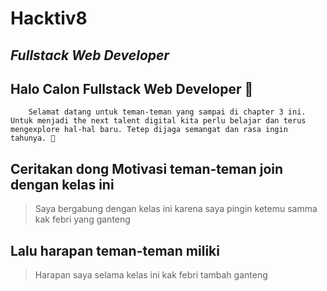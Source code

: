 # Hacktiv8
## _Fullstack Web Developer_

## Halo Calon Fullstack Web Developer 👋

        Selamat datang untuk teman-teman yang sampai di chapter 3 ini. Untuk menjadi the next talent digital kita perlu belajar dan terus mengexplore hal-hal baru. Tetep dijaga semangat dan rasa ingin tahunya. 🤙

## Ceritakan dong Motivasi teman-teman join dengan kelas ini
> Saya bergabung dengan kelas ini karena saya pingin ketemu samma kak febri yang ganteng


## Lalu harapan teman-teman miliki
> Harapan saya selama kelas ini kak febri tambah ganteng
